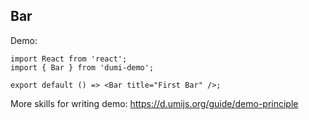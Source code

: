 
## Bar

Demo:

```tsx
import React from 'react';
import { Bar } from 'dumi-demo';

export default () => <Bar title="First Bar" />;
```

More skills for writing demo: https://d.umijs.org/guide/demo-principle
